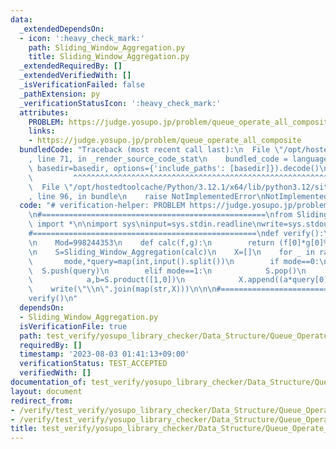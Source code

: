 ```yaml
---
data:
  _extendedDependsOn:
  - icon: ':heavy_check_mark:'
    path: Sliding_Window_Aggregation.py
    title: Sliding_Window_Aggregation.py
  _extendedRequiredBy: []
  _extendedVerifiedWith: []
  _isVerificationFailed: false
  _pathExtension: py
  _verificationStatusIcon: ':heavy_check_mark:'
  attributes:
    PROBLEM: https://judge.yosupo.jp/problem/queue_operate_all_composite
    links:
    - https://judge.yosupo.jp/problem/queue_operate_all_composite
  bundledCode: "Traceback (most recent call last):\n  File \"/opt/hostedtoolcache/Python/3.12.1/x64/lib/python3.12/site-packages/onlinejudge_verify/documentation/build.py\"\
    , line 71, in _render_source_code_stat\n    bundled_code = language.bundle(stat.path,\
    \ basedir=basedir, options={'include_paths': [basedir]}).decode()\n          \
    \         ^^^^^^^^^^^^^^^^^^^^^^^^^^^^^^^^^^^^^^^^^^^^^^^^^^^^^^^^^^^^^^^^^^^^^^^^^^^^^^^^^\n\
    \  File \"/opt/hostedtoolcache/Python/3.12.1/x64/lib/python3.12/site-packages/onlinejudge_verify/languages/python.py\"\
    , line 96, in bundle\n    raise NotImplementedError\nNotImplementedError\n"
  code: "# verification-helper: PROBLEM https://judge.yosupo.jp/problem/queue_operate_all_composite\n\
    \n#==================================================\nfrom Sliding_Window_Aggregation\
    \ import *\n\nimport sys\ninput=sys.stdin.readline\nwrite=sys.stdout.write\n\n\
    #==================================================\ndef verify():\n    Q=int(input())\n\
    \n    Mod=998244353\n    def calc(f,g):\n        return (f[0]*g[0]%Mod, (f[1]*g[0]+g[1])%Mod)\n\
    \n    S=Sliding_Window_Aggregation(calc)\n    X=[]\n    for _ in range(Q):\n \
    \       mode,*query=map(int,input().split())\n        if mode==0:\n          \
    \  S.push(query)\n        elif mode==1:\n            S.pop()\n        else:\n\
    \            a,b=S.product([1,0])\n            X.append((a*query[0]+b)%Mod)\n\n\
    \    write(\"\\n\".join(map(str,X)))\n\n\n#==================================================\n\
    verify()\n"
  dependsOn:
  - Sliding_Window_Aggregation.py
  isVerificationFile: true
  path: test_verify/yosupo_library_checker/Data_Structure/Queue_Operate_All_Composite.test.py
  requiredBy: []
  timestamp: '2023-08-03 01:41:13+09:00'
  verificationStatus: TEST_ACCEPTED
  verifiedWith: []
documentation_of: test_verify/yosupo_library_checker/Data_Structure/Queue_Operate_All_Composite.test.py
layout: document
redirect_from:
- /verify/test_verify/yosupo_library_checker/Data_Structure/Queue_Operate_All_Composite.test.py
- /verify/test_verify/yosupo_library_checker/Data_Structure/Queue_Operate_All_Composite.test.py.html
title: test_verify/yosupo_library_checker/Data_Structure/Queue_Operate_All_Composite.test.py
---
```

